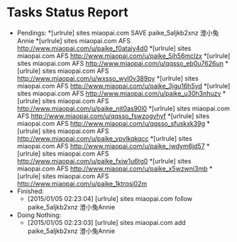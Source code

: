 Tasks Status Report
============

* Pendings:
    *[urlrule] sites miaopai.com SAVE paike_5aljkb2xnz 澄小兔Annie
    *[urlrule] sites miaopai.com AFS http://www.miaopai.com/u/paike_f0ataiy4d0
    *[urlrule] sites miaopai.com AFS http://www.miaopai.com/u/paike_5ih56mclzx
    *[urlrule] sites miaopai.com AFS http://www.miaopai.com/u/qqsso_eb0u7626un
    *[urlrule] sites miaopai.com AFS http://www.miaopai.com/u/wxsso_wyl0v389py
    *[urlrule] sites miaopai.com AFS http://www.miaopai.com/u/paike_3jgu16h5yd
    *[urlrule] sites miaopai.com AFS http://www.miaopai.com/u/paike_u30h3nhuzv
    *[urlrule] sites miaopai.com AFS http://www.miaopai.com/u/paike_njt0as90l0
    *[urlrule] sites miaopai.com AFS http://www.miaopai.com/u/qqsso_fswzogvhyf
    *[urlrule] sites miaopai.com AFS http://www.miaopai.com/u/qqsso_sfuskxk39g
    *[urlrule] sites miaopai.com AFS http://www.miaopai.com/u/paike_vpvlkqkqcc
    *[urlrule] sites miaopai.com AFS http://www.miaopai.com/u/paike_jwdym6jd57
    *[urlrule] sites miaopai.com AFS http://www.miaopai.com/u/paike_fxiw1u6tg0
    *[urlrule] sites miaopai.com AFS http://www.miaopai.com/u/paike_x5wzwni3mb
    *[urlrule] sites miaopai.com AFS http://www.miaopai.com/u/paike_1ktrqsi02m
* Finished:
    * [2015/01/05 02:23:04] [urlrule] sites miaopai.com follow paike_5aljkb2xnz 澄小兔Annie
* Doing Nothing:
    * [2015/01/05 02:23:03] [urlrule] sites miaopai.com add paike_5aljkb2xnz 澄小兔Annie
